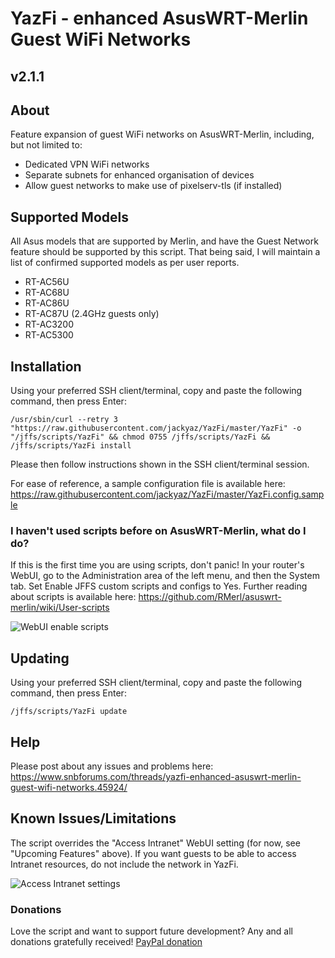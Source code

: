 # YazFi - enhanced AsusWRT-Merlin Guest WiFi Networks
## v2.1.1
## About

Feature expansion of guest WiFi networks on AsusWRT-Merlin, including, but not limited to:

* Dedicated VPN WiFi networks
* Separate subnets for enhanced organisation of devices
* Allow guest networks to make use of pixelserv-tls (if installed)

## Supported Models

All Asus models that are supported by Merlin, and have the Guest Network feature should be supported by this script. That being said, I will maintain a list of confirmed supported models as per user reports.
* RT-AC56U
* RT-AC68U
* RT-AC86U
* RT-AC87U (2.4GHz guests only)
* RT-AC3200
* RT-AC5300

## Installation

Using your preferred SSH client/terminal, copy and paste the following command, then press Enter:

```
/usr/sbin/curl --retry 3 "https://raw.githubusercontent.com/jackyaz/YazFi/master/YazFi" -o "/jffs/scripts/YazFi" && chmod 0755 /jffs/scripts/YazFi && /jffs/scripts/YazFi install
```

Please then follow instructions shown in the SSH client/terminal session.

For ease of reference, a sample configuration file is available here: https://raw.githubusercontent.com/jackyaz/YazFi/master/YazFi.config.sample

### I haven't used scripts before on AsusWRT-Merlin, what do I do?

If this is the first time you are using scripts, don't panic! In your router's WebUI, go to the Administration area of the left menu, and then the System tab. Set Enable JFFS custom scripts and configs to Yes. Further reading about scripts is available here: https://github.com/RMerl/asuswrt-merlin/wiki/User-scripts

![WebUI enable scripts](https://puu.sh/A3wnG/00a43283ed.png)

## Updating

Using your preferred SSH client/terminal, copy and paste the following command, then press Enter:

```
/jffs/scripts/YazFi update
```

## Help

Please post about any issues and problems here: https://www.snbforums.com/threads/yazfi-enhanced-asuswrt-merlin-guest-wifi-networks.45924/

## Known Issues/Limitations

The script overrides the "Access Intranet" WebUI setting (for now, see "Upcoming Features" above). If you want guests to be able to access Intranet resources, do not include the network in YazFi.

![Access Intranet settings](https://puu.sh/zYWp9/a5541ed706.png)

### Donations

Love the script and want to support future development? Any and all donations gratefully received!
[PayPal donation](https://www.paypal.com/cgi-bin/webscr?cmd=_s-xclick&hosted_button_id=JFQLSCWJJUGZ6)
